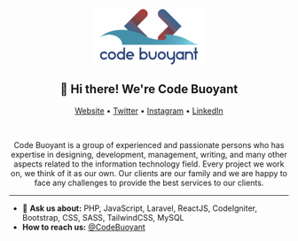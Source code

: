 <div align="center"><img width="200" src="https://github.com/CodeBuoyant/CodeBuoyant/raw/master/img/CodeBuoyant-Logo.png" alt="Code Buoyant"></div>

<h2 align="center">👋 Hi there! We're Code Buoyant</h2>

<p align="center">
  <a href="https://codebuoyant.com">Website</a> •
  <a href="https://twitter.com/CodeBuoyant">Twitter</a> •
  <a href="https://instagram.com/codebuoyant">Instagram</a> •
  <a href="https://www.linkedin.com/company/codebuoyant">LinkedIn</a>
</p>

<br />

<p align="center">
Code Buoyant is a group of experienced and passionate persons who has expertise in designing, development, management, writing, and many other aspects related to the information technology field. Every project we work on, we think of it as our own. Our clients are our family and we are happy to face any challenges to provide the best services to our clients.
</p>

---

- 💬 **Ask us about:** PHP, JavaScript, Laravel, ReactJS, CodeIgniter, Bootstrap, CSS, SASS, TailwindCSS, MySQL
- **How to reach us:** [@CodeBuoyant](https://twitter.com/CodeBuoyant)